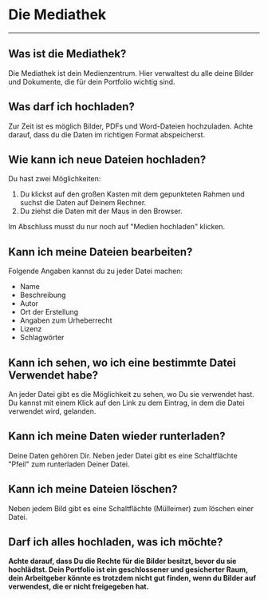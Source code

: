 # Die Mediathek

- - - 
## Was ist die Mediathek?
Die Mediathek ist dein Medienzentrum. Hier verwaltest du alle deine Bilder und Dokumente, die für dein Portfolio wichtig sind.

## Was darf ich hochladen?
Zur Zeit ist es möglich Bilder, PDFs und Word-Dateien hochzuladen. Achte darauf, dass du die Daten im richtigen Format abspeicherst.

## Wie kann ich neue Dateien hochladen?
Du hast zwei Möglichkeiten:
 1. Du klickst auf den großen Kasten mit dem gepunkteten Rahmen und suchst die Daten auf Deinem Rechner.
 2. Du ziehst die Daten mit der Maus in den Browser.
 
Im Abschluss musst du nur noch auf "Medien hochladen" klicken.

## Kann ich meine Dateien bearbeiten?
Folgende Angaben kannst du zu jeder Datei machen:

* Name
* Beschreibung
* Autor
* Ort der Erstellung
* Angaben zum Urheberrecht
* Lizenz
* Schlagwörter

## Kann ich sehen, wo ich eine bestimmte Datei Verwendet habe?
An jeder Datei gibt es die Möglichkeit zu sehen, wo Du sie verwendet hast. Du kannst mit einem Klick auf den Link zu dem Eintrag, in dem die Datei verwendet wird, gelanden.

## Kann ich meine Daten wieder runterladen?
Deine Daten gehören Dir. Neben jeder Datei gibt es eine Schaltflächte "Pfeil" zum runterladen Deiner Datei.

## Kann ich meine Dateien löschen?
Neben jedem Bild gibt es eine Schaltflächte (Mülleimer) zum löschen einer Datei.

## Darf ich alles hochladen, was ich möchte?
**Achte darauf, dass Du die Rechte für die Bilder besitzt, bevor du sie hochlädtst. Dein Portfolio ist ein geschlossener und gesicherter Raum, dein Arbeitgeber könnte es trotzdem nicht gut finden, wenn du Bilder auf verwendest, die er nicht freigegeben hat.**